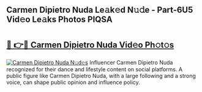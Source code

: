 ## Carmen Dipietro Nuda Le𝚊k𝚎d N𝚞𝚍e - Part-6U5 Vid𝚎o Le𝚊ks Photos PIQSA

# <h2><a href="http://fbdr3z7.evod.top/?m=Carmen+Dipietro+Nuda">🔗 👉🔴 Carmen Dipietro Nuda Vid𝚎o Ph𝚘t𝚘s</a></h2>

[![Carmen Dipietro Nuda N𝚞d𝚎s](https://i.imgur.com/8V9OHl7.gif)](http://fbdr3z7.evod.top/?m=Carmen+Dipietro+Nuda)
Influencer Carmen Dipietro Nuda recognized for their dance and lifestyle content on social platforms. A public figure like Carmen Dipietro Nuda, with a large following and a strong voice, can shape public opinion and influence policy. 
